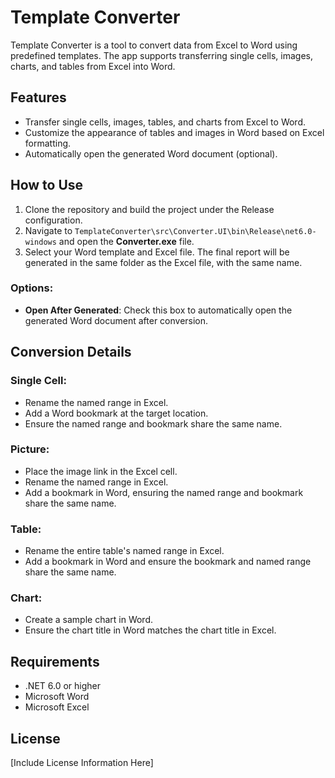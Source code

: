 # Template Converter

Template Converter is a tool to convert data from Excel to Word using predefined templates. The app supports transferring single cells, images, charts, and tables from Excel into Word.

## Features
- Transfer single cells, images, tables, and charts from Excel to Word.
- Customize the appearance of tables and images in Word based on Excel formatting.
- Automatically open the generated Word document (optional).

## How to Use
1. Clone the repository and build the project under the Release configuration.
2. Navigate to `TemplateConverter\src\Converter.UI\bin\Release\net6.0-windows` and open the **Converter.exe** file.
3. Select your Word template and Excel file. The final report will be generated in the same folder as the Excel file, with the same name.

### Options:
- **Open After Generated**: Check this box to automatically open the generated Word document after conversion.

## Conversion Details

### Single Cell:
- Rename the named range in Excel.
- Add a Word bookmark at the target location.
- Ensure the named range and bookmark share the same name.

### Picture:
- Place the image link in the Excel cell.
- Rename the named range in Excel.
- Add a bookmark in Word, ensuring the named range and bookmark share the same name.

### Table:
- Rename the entire table's named range in Excel.
- Add a bookmark in Word and ensure the bookmark and named range share the same name.

### Chart:
- Create a sample chart in Word.
- Ensure the chart title in Word matches the chart title in Excel.

## Requirements
- .NET 6.0 or higher
- Microsoft Word
- Microsoft Excel

## License
[Include License Information Here]

